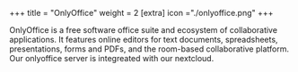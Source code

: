 +++
title = "OnlyOffice"
weight = 2
[extra]
icon ="./onlyoffice.png"
+++

OnlyOffice is a free software
office suite and ecosystem of collaborative applications. It features online
editors for text documents, spreadsheets, presentations, forms and PDFs, and the
room-based collaborative platform. Our onlyoffice server is integreated with our nextcloud.


